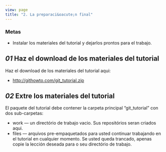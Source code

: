 ```yaml
---
view: page
title: "2. La preparaci&oacute;n final"
---
```


<h3>Metas</h3>

<ul><li>Instalar los materiales del tutorial y dejarlos prontos para el trabajo.</li></ul>

<h2><em>01</em> Haz el download de los materiales del tutorial</h2>

<p>Haz el download de los materiales del tutorial aqui:</p>

<ul>
<li><a href="http://githowto.com/git_tutorial.zip">http://githowto.com/git_tutorial.zip</a></li>
</ul>

<h2><em>02</em> Extre los materiales del tutorial</h2>

<p>El paquete del tutorial debe contener la carpeta principal “git_tutorial” con dos sub-carpetas:</p>

<ul>
<li>work — un direct&oacute;rio de trabajo vacio. Sus reposit&oacute;rios seran criados aqui.</li>
<li>files — arquivos pre-empaquetados para usted continuar trabajando en el tutorial en cualquier momento. Se usted queda trancado, apenas copie la lecci&oacute;n deseada para o seu direct&oacute;rio de trabajo.</li>
</ul>
